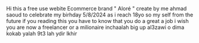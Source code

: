 Hi this a free use webite Ecommerce brand " Aloré " create by me ahmad saoud to celebrate my birhday 5/8/2024 as i reach 18yo so my self from the future if you reading this you have to know that you do a great a job i wish you are now a freelancer or a milionaire inchaalah big up al3zawi o dima kokab yalah 9t3 lah ydir lkhir 
